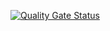 [![Quality Gate Status](https://sonarcloud.io/api/project_badges/measure?project=shantoTechwoozy_admin-dashboard&metric=alert_status)](https://sonarcloud.io/summary/new_code?id=shantoTechwoozy_admin-dashboard)

